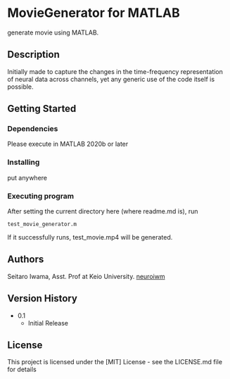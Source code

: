 # MovieGenerator for MATLAB

generate movie using MATLAB.

## Description

Initially made to capture the changes in the time-frequency representation of neural data across channels, yet any generic use of the code itself is possible.

## Getting Started

### Dependencies

Please execute in MATLAB 2020b or later 

### Installing

put anywhere 

### Executing program

After setting the current directory here (where readme.md is), run

```
test_movie_generator.m
```
If it successfully runs, test_movie.mp4 will be generated.

## Authors

Seitaro Iwama, Asst. Prof at Keio University.
[neuroiwm](https://github.com/neuroiwm)

## Version History

* 0.1
    * Initial Release

## License

This project is licensed under the [MIT] License - see the LICENSE.md file for details
